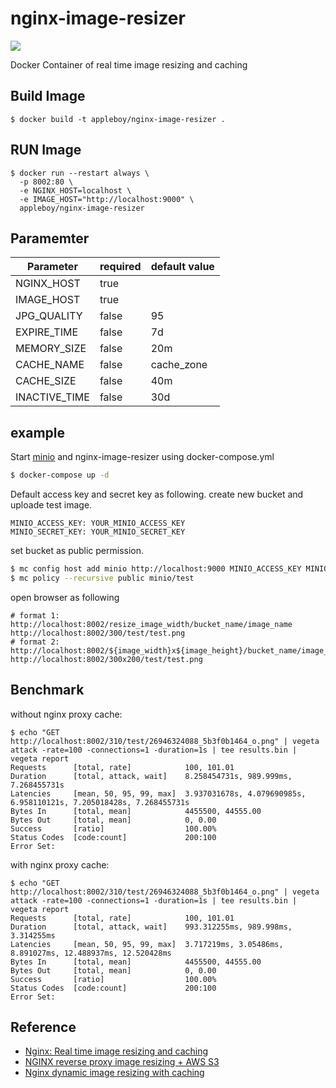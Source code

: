 # nginx-image-resizer

<img src="./images/26946324088_5b3f0b1464_o.png">

Docker Container of real time image resizing and caching

## Build Image

```
$ docker build -t appleboy/nginx-image-resizer .
```

## RUN Image

```
$ docker run --restart always \
  -p 8002:80 \
  -e NGINX_HOST=localhost \
  -e IMAGE_HOST="http://localhost:9000" \
  appleboy/nginx-image-resizer
```

## Paramemter

| Parameter   | required | default value |
|-------------|--------|----|
| NGINX_HOST  | true   |    |
| IMAGE_HOST  | true   |    |
| JPG_QUALITY | false  | 95 |
| EXPIRE_TIME | false  | 7d |
| MEMORY_SIZE | false  | 20m |
| CACHE_NAME | false  | cache_zone |
| CACHE_SIZE | false  | 40m |
| INACTIVE_TIME | false  | 30d |

## example

Start [minio](https://minio.io/) and nginx-image-resizer using docker-compose.yml

```sh
$ docker-compose up -d
```

Default access key and secret key as following. create new bucket and uploade test image.

```
MINIO_ACCESS_KEY: YOUR_MINIO_ACCESS_KEY
MINIO_SECRET_KEY: YOUR_MINIO_SECRET_KEY
```

set bucket as public permission.

```sh
$ mc config host add minio http://localhost:9000 MINIO_ACCESS_KEY MINIO_SECRET_KEY
$ mc policy --recursive public minio/test
```

open browser as following

```
# format 1: http://localhost:8002/resize_image_width/bucket_name/image_name
http://localhost:8002/300/test/test.png
# format 2: http://localhost:8002/${image_width}x${image_height}/bucket_name/image_name
http://localhost:8002/300x200/test/test.png
```

## Benchmark

without nginx proxy cache:

```
$ echo "GET http://localhost:8002/310/test/26946324088_5b3f0b1464_o.png" | vegeta attack -rate=100 -connections=1 -duration=1s | tee results.bin | vegeta report
Requests      [total, rate]            100, 101.01
Duration      [total, attack, wait]    8.258454731s, 989.999ms, 7.268455731s
Latencies     [mean, 50, 95, 99, max]  3.937031678s, 4.079690985s, 6.958110121s, 7.205018428s, 7.268455731s
Bytes In      [total, mean]            4455500, 44555.00
Bytes Out     [total, mean]            0, 0.00
Success       [ratio]                  100.00%
Status Codes  [code:count]             200:100
Error Set:
```

with nginx proxy cache:

```
$ echo "GET http://localhost:8002/310/test/26946324088_5b3f0b1464_o.png" | vegeta attack -rate=100 -connections=1 -duration=1s | tee results.bin | vegeta report
Requests      [total, rate]            100, 101.01
Duration      [total, attack, wait]    993.312255ms, 989.998ms, 3.314255ms
Latencies     [mean, 50, 95, 99, max]  3.717219ms, 3.05486ms, 8.891027ms, 12.488937ms, 12.520428ms
Bytes In      [total, mean]            4455500, 44555.00
Bytes Out     [total, mean]            0, 0.00
Success       [ratio]                  100.00%
Status Codes  [code:count]             200:100
Error Set:
```

## Reference

* [Nginx: Real time image resizing and caching](https://github.com/sergejmueller/sergejmueller.github.io/wiki/Nginx:-Real-time-image-resizing-and-caching)
* [NGINX reverse proxy image resizing + AWS S3](https://medium.com/merapar/nginx-reverse-proxy-image-resizing-aws-cece1db5da01)
* [Nginx dynamic image resizing with caching](https://stumbles.id.au/nginx-dynamic-image-resizing-with-caching.html)
